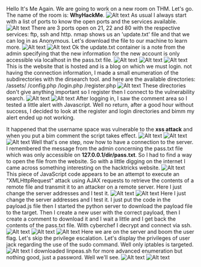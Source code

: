 Hello It's Me Again. We are going to work on a new room on THM. Let's go.
The name of the room is: **WhyHackMe**.
![Alt text](img/1.png)
As usual I always start with a list of ports to know the open ports and the services available.
![Alt text](img/whyhack1.png)
There are 3 ports open on 21, 22 and 80 with the respective services: ftp, ssh and http.
nmap shows us an 'update.txt' file and that we can log in as Anonymous. Let's download the file to our machine to learn more.
![Alt text](img/whyhack2.png)
![Alt text](img/whyhack3.png)
Ok the update.txt container is a note from the admin specifying that the new information for the new account is only accessible via localhost in the pass.txt file.
![Alt text](img/whyhack4.png)
![Alt text](img/whyhack5.png)
![Alt text](img/whyhack6.png)
This is the website that is hosted and is a blog on which we must login.
not having the connection information, I made a small enumeration of the subdirectories with the dirsearch tool. and here are the available directories:
/assets/
/config.php
/login.php
/register.php
![Alt text](img/whyhack7.png)
These directories don't give anything important so I register then I connect to the vulnerability search.
![Alt text](img/whyhack8.png)
![Alt text](img/whyhack9.png)
After logging in, I saw the comment area so I tested a little alert with Javascript. Well no return, after a good hour without success, I decided to look at the register and login directories and bimm my alert ended up not working.

It happened that the username space was vulnerable to the **xss attack** and when you put a bim comment the script takes effect.
![Alt text](img/whyhack10.png)
![Alt text](img/whyhack11.png)
![Alt text](img/whyhack12.png)
Well that's one step, now how to have a connection to the server. I remembered the message from the admin concerning the pass.txt file which was only accessible on **127.0.0.1/dir/pass.txt**. So I had to find a way to open the file from the website. So with a little digging on the internet I came across something interesting on the hacktricks website.
![Alt text](img/whyhack13.png)
This piece of JavaScript code appears to be an attempt to execute an "XMLHttpRequest" attack using AJAX requests to retrieve the contents of a remote file and transmit it to an attacker on a remote server.
Here I just change the server addresses and I test it.
![Alt text](img/whyhack14.png)
![Alt text](img/whyhack15.png)
Here I just change the server addresses and I test it.
I just put the code in the payload.js file then I started the python server to download the payload file to the target. Then I create a new user with the correct payload, then I create a comment to download it and I wait a little and I get back the contents of the pass.txt file. With cyberchef I decrypt and connect via ssh.
![Alt text](img/whyhack16.png)
![Alt text](img/whyhack17.png)
![Alt text](img/whyhack18.png)
Here we are on the server and boom the user flag.
Let's skip the privilege escalation. Let's display the privileges of user jack regarding the use of the sudo command. Well only iptables is targeted.
![Alt text](img/whyhack19.png)
I downloaded linpeas.sh for more advanced enumeration but nothing good, just a password. Well we'll see.
![Alt text](img/whyhack20.png)
![Alt text](img/whyhack21.png)

